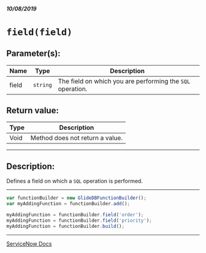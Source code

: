 ##### 10/08/2019
# `field(field)`

## Parameter(s):
| Name | Type | Description |
|---|---|---|
| field | `string` | The field on which you are performing the `SQL` operation. |

## Return value:
| Type | Description |
|---|---|
| Void | Method does not return a value. |

---

## Description:
Defines a field on which a `SQL` operation is performed.

---

```js
var functionBuilder = new GlideDBFunctionBuilder();
var myAddingFunction = functionBuilder.add();

myAddingFunction = functionBuilder.field('order');
myAddingFunction = functionBuilder.field('priority');
myAddingFunction = functionBuilder.build();
```

---

[ServiceNow Docs](https://developer.servicenow.com/app.do#!/api_doc?v=newyork&id=GlideDBFBScoped-field_S)